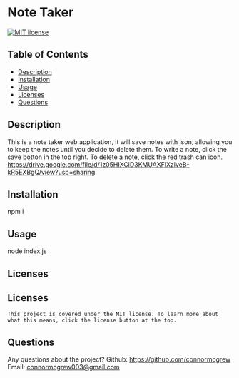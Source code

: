 # Note Taker
  [![MIT license](https://img.shields.io/badge/License-MIT-yellow.svg)](https://lbesson.mit-license.org/)
  ## Table of Contents
  * [Description](#description)
  * [Installation](#installation)
  * [Usage](#usage)
  * [Licenses](#licenses)
  * [Questions](#questions)



  ## Description <a name="description"></a>
  This is a note taker web application, it will save notes with json, allowing you to keep the notes until you decide to delete them. To write a note, click the save botton in the top right. To delete a note, click the red trash can icon.
  https://drive.google.com/file/d/1z05HIXCiD3KMUAXFlXzlveB-kR5EXBgQ/view?usp=sharing
## Installation <a name="installation"></a>
npm i
## Usage <a name="usage"></a>
node index.js
## Licenses <a name="licenses"></a>
  ## Licenses
    This project is covered under the MIT license. To learn more about what this means, click the license button at the top.
## Questions <a name="questions"></a>
Any questions about the project?
Github: https://github.com/connormcgrew
Email: connormcgrew003@gmail.com
